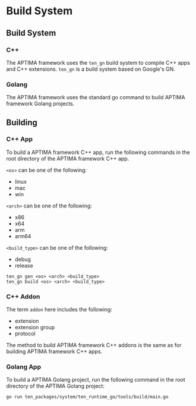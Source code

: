 # Build System

## Build System

### C++

The APTIMA framework uses the `ten_gn` build system to compile C++ apps and C++ extensions. `ten_gn` is a build system based on Google's GN.

### Golang

The APTIMA framework uses the standard go command to build APTIMA framework Golang projects.

## Building

### C++ App

To build a APTIMA framework C++ app, run the following commands in the root directory of the APTIMA framework C++ app.

`<os>` can be one of the following:

- linux
- mac
- win

`<arch>` can be one of the following:

- x86
- x64
- arm
- arm64

`<build_type>` can be one of the following:

- debug
- release

```shell
ten_gn gen <os> <arch> <build_type>
ten_gn build <os> <arch> <build_type>
```

### C++ Addon

The term `addon` here includes the following:

- extension
- extension group
- protocol

The method to build APTIMA framework C++ addons is the same as for building APTIMA framework C++ apps.

### Golang App

To build a APTIMA Golang project, run the following command in the root directory of the APTIMA Golang project:

```shell
go run ten_packages/system/ten_runtime_go/tools/build/main.go
```
